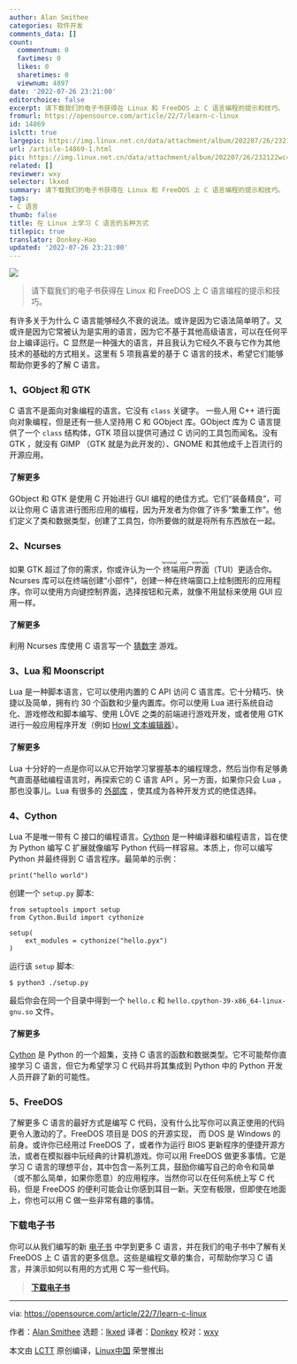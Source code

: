 ```yaml
---
author: Alan Smithee
categories: 软件开发
comments_data: []
count:
  commentnum: 0
  favtimes: 0
  likes: 0
  sharetimes: 0
  viewnum: 4897
date: '2022-07-26 23:21:00'
editorchoice: false
excerpt: 请下载我们的电子书获得在 Linux 和 FreeDOS 上 C 语言编程的提示和技巧。
fromurl: https://opensource.com/article/22/7/learn-c-linux
id: 14869
islctt: true
largepic: https://img.linux.net.cn/data/attachment/album/202207/26/232122wc4c5g55363bgj5g.jpg
url: /article-14869-1.html
pic: https://img.linux.net.cn/data/attachment/album/202207/26/232122wc4c5g55363bgj5g.jpg.thumb.jpg
related: []
reviewer: wxy
selector: lkxed
summary: 请下载我们的电子书获得在 Linux 和 FreeDOS 上 C 语言编程的提示和技巧。
tags:
- C 语言
thumb: false
title: 在 Linux 上学习 C 语言的五种方式
titlepic: true
translator: Donkey-Hao
updated: '2022-07-26 23:21:00'
---
```


![](/data/attachment/album/202207/26/232122wc4c5g55363bgj5g.jpg)



> 
> 请下载我们的电子书获得在 Linux 和 FreeDOS 上 C 语言编程的提示和技巧。
> 
> 
> 


有许多关于为什么 C 语言能够经久不衰的说法。或许是因为它语法简单明了。又或许是因为它常被认为是实用的语言，因为它不基于其他高级语言，可以在任何平台上编译运行。C 显然是一种强大的语言，并且我认为它经久不衰与它作为其他技术的基础的方式相关。这里有 5 项我喜爱的基于 C 语言的技术，希望它们能够帮助你更多的了解 C 语言。


### 1、GObject 和 GTK


C 语言不是面向对象编程的语言。它没有 `class` 关键字。 一些人用 C++ 进行面向对象编程，但是还有一些人坚持用 C 和 GObject 库。GObject 库为 C 语言提供了一个 `class` 结构体，GTK 项目以提供可通过 C 访问的工具包而闻名。没有 GTK ，就没有 GIMP （GTK 就是为此开发的）、GNOME 和其他成千上百流行的开源应用。


#### 了解更多


GObject 和 GTK 是使用 C 开始进行 GUI 编程的绝佳方式。它们“装备精良”，可以让你用 C 语言进行图形应用的编程，因为开发者为你做了许多“繁重工作”。他们定义了类和数据类型，创建了工具包，你所要做的就是将所有东西放在一起。


### 2、Ncurses


如果 GTK 超过了你的需求，你或许认为一个<ruby> 终端用户界面 <rt>  terminal user interface </rt></ruby>（TUI）更适合你。Ncurses 库可以在终端创建“小部件”，创建一种在终端窗口上绘制图形的应用程序。你可以使用方向键控制界面，选择按钮和元素，就像不用鼠标来使用 GUI 应用一样。


#### 了解更多


利用 Ncurses 库使用 C 语言写一个 [猜数字](https://opensource.com/article/21/8/guess-number-game-ncurses-linux) 游戏。


### 3、Lua 和 Moonscript


Lua 是一种脚本语言，它可以使用内置的 C API 访问 C 语言库。它十分精巧、快捷以及简单，拥有约 30 个函数和少量内置库。你可以使用 Lua 进行系统自动化、游戏修改和脚本编写、使用 LÖVE 之类的前端进行游戏开发，或者使用 GTK 进行一般应用程序开发（例如 [Howl 文本编辑器](https://opensource.com/article/20/12/howl)）。


#### 了解更多


Lua 十分好的一点是你可以从它开始学习掌握基本的编程理念，然后当你有足够勇气直面基础编程语言时，再探索它的 C 语言 API 。另一方面，如果你只会 Lua ，那也没事儿。Lua 有很多的 [外部库](https://opensource.com/article/19/11/getting-started-luarocks) ，使其成为各种开发方式的绝佳选择。


### 4、Cython


Lua 不是唯一带有 C 接口的编程语言。[Cython](http://cython.org) 是一种编译器和编程语言，旨在使为 Python 编写 C 扩展就像编写 Python 代码一样容易。本质上，你可以编写 Python 并最终得到 C 语言程序。最简单的示例：



```
print("hello world")

```

创建一个 `setup.py` 脚本:



```
from setuptools import setup
from Cython.Build import cythonize

setup(
    ext_modules = cythonize("hello.pyx")
)

```

运行该 `setup` 脚本:



```
$ python3 ./setup.py

```

最后你会在同一个目录中得到一个 `hello.c` 和 `hello.cpython-39-x86_64-linux-gnu.so` 文件。


#### 了解更多


[Cython](https://opensource.com/article/21/4/cython) 是 Python 的一个超集，支持 C 语言的函数和数据类型。它不可能帮你直接学习 C 语言，但它为希望学习 C 代码并将其集成到 Python 中的 Python 开发人员开辟了新的可能性。


### 5、FreeDOS


了解更多 C 语言的最好方式是编写 C 代码，没有什么比写你可以真正使用的代码更令人激动的了。FreeDOS 项目是 DOS 的开源实现， 而 DOS 是 Windows 的前身。或许你已经用过 FreeDOS 了，或者作为运行 BIOS 更新程序的便捷开源方法，或者在模拟器中玩经典的计算机游戏。你可以用 FreeDOS 做更多事情。它是学习 C 语言的理想平台，其中包含一系列工具，鼓励你编写自己的命令和简单（或不那么简单，如果你愿意）的应用程序。当然你可以在任何系统上写 C 代码，但是 FreeDOS 的便利可能会让你感到耳目一新。天空有极限，但即使在地面上，你也可以用 C 做一些非常有趣的事情。


### 下载电子书


你可以从我们编写的新 [电子书](https://opensource.com/downloads/guide-c-programming) 中学到更多 C 语言，并在我们的电子书中了解有关 FreeDOS 上 C 语言的更多信息。这些是编程文章的集合，可帮助你学习 C 语言，并演示如何以有用的方式用 C 写一些代码。



> 
> **[下载电子书](https://opensource.com/downloads/guide-c-programming)**
> 
> 
> 




---


via: <https://opensource.com/article/22/7/learn-c-linux>


作者：[Alan Smithee](https://opensource.com/users/alansmithee) 选题：[lkxed](https://github.com/lkxed) 译者：[Donkey](https://github.com/Donkey-Hao) 校对：[wxy](https://github.com/wxy)


本文由 [LCTT](https://github.com/LCTT/TranslateProject) 原创编译，[Linux中国](https://linux.cn/) 荣誉推出